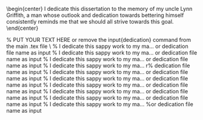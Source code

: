 \begin{center}
I dedicate this dissertation to the memory of my uncle Lynn Griffith, a man 
whose outlook and dedication towards bettering himself consistently reminds me 
that we should all strive towards this goal.
\end{center}

% PUT YOUR TEXT HERE or remove the input{dedication} command from the main .tex file \\
% I dedicate this sappy work to my ma... or dedication file name as input
% I dedicate this sappy work to my ma... or dedication file name as input
% I dedicate this sappy work to my ma... or dedication file name as input
% I dedicate this sappy work to my ma... r% dedication file name as input
% I dedicate this sappy work to my ma... or dedication file name as input
% I dedicate this sappy work to my ma... or dedication file name as input
% I dedicate this sappy work to my ma... or dedication file name as input
% I dedicate this sappy work to my ma... or dedication file name as input
% I dedicate this sappy work to my ma... or dedication file name as input
% I dedicate this sappy work to my ma... 
%or dedication file name as input

